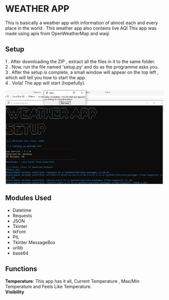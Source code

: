 # WEATHER APP
This is basically a weather app with information of almost each and every place in the world . This weather app also contains live AQI
This app was made using apis from OpenWeatherMap and waqi
## Setup
1 . After downloading the ZIP , extract all the files in it to the same folder.<br>
2 . Now, run the file named 'setup.py' and do as the programme asks you.<br>
3 . After the setup is complete, a small window will appear on the top left , which 
will tell you how to start the app.<br>
4 . Voila! The app will start (hopefully).<br>

<img src="https://github.com/jusspatel/global-weather/blob/main/Screenshot%20(119).png"></img>
## Modules Used
* Datetime
* Requests
* JSON
* Tkinter
* tkFont
* PIL
* Tkinter MessageBox
* urllib
* base64

## Functions
<b>Temperature</b>: This app has it all, Current Temperature , Max/Min Temperature and Feels Like Temperature.<br>
<b>Visibility</b>
